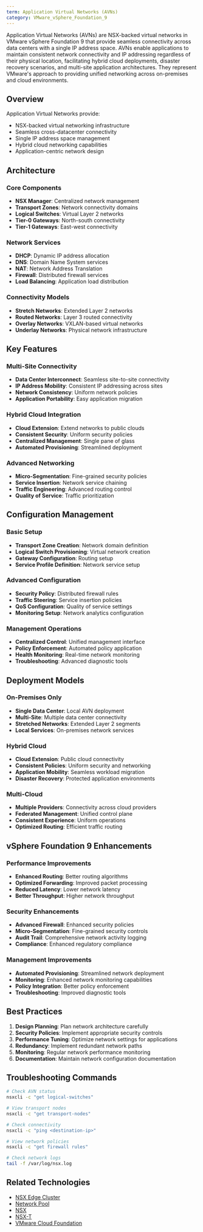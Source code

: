```yaml
---
term: Application Virtual Networks (AVNs)
category: VMware_vSphere_Foundation_9
---
```


Application Virtual Networks (AVNs) are NSX-backed virtual networks in VMware vSphere Foundation 9 that provide seamless connectivity across data centers with a single IP address space. AVNs enable applications to maintain consistent network connectivity and IP addressing regardless of their physical location, facilitating hybrid cloud deployments, disaster recovery scenarios, and multi-site application architectures. They represent VMware's approach to providing unified networking across on-premises and cloud environments.

## Overview

Application Virtual Networks provide:
- NSX-backed virtual networking infrastructure
- Seamless cross-datacenter connectivity
- Single IP address space management
- Hybrid cloud networking capabilities
- Application-centric network design

## Architecture

### Core Components
- **NSX Manager**: Centralized network management
- **Transport Zones**: Network connectivity domains
- **Logical Switches**: Virtual Layer 2 networks
- **Tier-0 Gateways**: North-south connectivity
- **Tier-1 Gateways**: East-west connectivity

### Network Services
- **DHCP**: Dynamic IP address allocation
- **DNS**: Domain Name System services
- **NAT**: Network Address Translation
- **Firewall**: Distributed firewall services
- **Load Balancing**: Application load distribution

### Connectivity Models
- **Stretch Networks**: Extended Layer 2 networks
- **Routed Networks**: Layer 3 routed connectivity
- **Overlay Networks**: VXLAN-based virtual networks
- **Underlay Networks**: Physical network infrastructure

## Key Features

### Multi-Site Connectivity
- **Data Center Interconnect**: Seamless site-to-site connectivity
- **IP Address Mobility**: Consistent IP addressing across sites
- **Network Consistency**: Uniform network policies
- **Application Portability**: Easy application migration

### Hybrid Cloud Integration
- **Cloud Extension**: Extend networks to public clouds
- **Consistent Security**: Uniform security policies
- **Centralized Management**: Single pane of glass
- **Automated Provisioning**: Streamlined deployment

### Advanced Networking
- **Micro-Segmentation**: Fine-grained security policies
- **Service Insertion**: Network service chaining
- **Traffic Engineering**: Advanced routing control
- **Quality of Service**: Traffic prioritization

## Configuration Management

### Basic Setup
- **Transport Zone Creation**: Network domain definition
- **Logical Switch Provisioning**: Virtual network creation
- **Gateway Configuration**: Routing setup
- **Service Profile Definition**: Network service setup

### Advanced Configuration
- **Security Policy**: Distributed firewall rules
- **Traffic Steering**: Service insertion policies
- **QoS Configuration**: Quality of service settings
- **Monitoring Setup**: Network analytics configuration

### Management Operations
- **Centralized Control**: Unified management interface
- **Policy Enforcement**: Automated policy application
- **Health Monitoring**: Real-time network monitoring
- **Troubleshooting**: Advanced diagnostic tools

## Deployment Models

### On-Premises Only
- **Single Data Center**: Local AVN deployment
- **Multi-Site**: Multiple data center connectivity
- **Stretched Networks**: Extended Layer 2 segments
- **Local Services**: On-premises network services

### Hybrid Cloud
- **Cloud Extension**: Public cloud connectivity
- **Consistent Policies**: Uniform security and networking
- **Application Mobility**: Seamless workload migration
- **Disaster Recovery**: Protected application environments

### Multi-Cloud
- **Multiple Providers**: Connectivity across cloud providers
- **Federated Management**: Unified control plane
- **Consistent Experience**: Uniform operations
- **Optimized Routing**: Efficient traffic routing

## vSphere Foundation 9 Enhancements

### Performance Improvements
- **Enhanced Routing**: Better routing algorithms
- **Optimized Forwarding**: Improved packet processing
- **Reduced Latency**: Lower network latency
- **Better Throughput**: Higher network throughput

### Security Enhancements
- **Advanced Firewall**: Enhanced security policies
- **Micro-Segmentation**: Fine-grained security controls
- **Audit Trail**: Comprehensive network activity logging
- **Compliance**: Enhanced regulatory compliance

### Management Improvements
- **Automated Provisioning**: Streamlined network deployment
- **Monitoring**: Enhanced network monitoring capabilities
- **Policy Integration**: Better policy enforcement
- **Troubleshooting**: Improved diagnostic tools

## Best Practices

1. **Design Planning**: Plan network architecture carefully
2. **Security Policies**: Implement appropriate security controls
3. **Performance Tuning**: Optimize network settings for applications
4. **Redundancy**: Implement redundant network paths
5. **Monitoring**: Regular network performance monitoring
6. **Documentation**: Maintain network configuration documentation

## Troubleshooting Commands

```bash
# Check AVN status
nsxcli -c "get logical-switches"

# View transport nodes
nsxcli -c "get transport-nodes"

# Check connectivity
nsxcli -c "ping <destination-ip>"

# View network policies
nsxcli -c "get firewall rules"

# Check network logs
tail -f /var/log/nsx.log
```

## Related Technologies

- [NSX Edge Cluster](/glossary/term/nsx-edge-cluster.md)
- [Network Pool](/glossary/term/network-pool.md)
- [NSX](/glossary/term/nsx.md)
- [NSX-T](/glossary/term/nsx-t.md)
- [VMware Cloud Foundation](/glossary/term/vmware-cloud-foundation.md)
